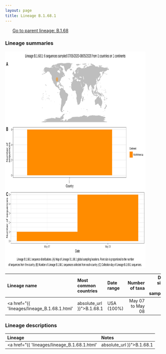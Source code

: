 ```yaml
---
layout: page
title: Lineage B.1.68.1
---
```




<p>
<ul class="actions small">
	 <a href="{{ 'lineages/lineage_B.1.68.html' | absolute_url }}" class="button special fit">Go to parent lineage: B.1.68</a>
</ul>
</p>
<h3> Lineage summaries</h3>

<img src="../assets/images/B.1.68.1.svg" alt="B.1.68.1 lineage summary figure" width="90%" height="700px" />


| Lineage name | Most common countries | Date range | Number of taxa |  Days since last sampling | Known Travel | Recall value |
|:-----|:-----|:-------|-------:|-------:|:---------|--------:|
| <a href="{{ 'lineages/lineage_B.1.68.1.html' | absolute_url }}">B.1.68.1</a> | USA (100%) | May 07 to May 08 | 6 | 106 |  | 0.8 |

<h3>Lineage descriptions</h3>

| Lineage | Notes |
|:-----|:-----|
| <a href="{{ 'lineages/lineage_B.1.68.1.html' | absolute_url }}">B.1.68.1</a> | USA lineage (TX) |

